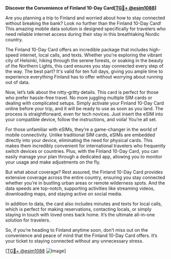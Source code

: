 **Discover the Convenience of Finland 10-Day Card[[TG💪+ @esim1088](https://t.me/s/esim1088)]**

Are you planning a trip to Finland and worried about how to stay connected without breaking the bank? Look no further than the Finland 10-Day Card! This amazing mobile data solution is designed specifically for travelers who need reliable internet access during their stay in this breathtaking Nordic country.

The Finland 10-Day Card offers an incredible package that includes high-speed internet, local calls, and texts. Whether you're exploring the vibrant city of Helsinki, hiking through the serene forests, or soaking in the beauty of the Northern Lights, this card ensures you stay connected every step of the way. The best part? It's valid for ten full days, giving you ample time to experience everything Finland has to offer without worrying about running out of data.

Now, let’s talk about the nitty-gritty details. This card is perfect for those who prefer hassle-free travel. No more juggling multiple SIM cards or dealing with complicated setups. Simply activate your Finland 10-Day Card online before your trip, and it will be ready to use as soon as you land. The process is straightforward, even for tech novices. Just insert the eSIM into your compatible device, follow the instructions, and voila! You’re all set.

For those unfamiliar with eSIMs, they’re a game-changer in the world of mobile connectivity. Unlike traditional SIM cards, eSIMs are embedded directly into your device, eliminating the need for physical cards. This makes them incredibly convenient for international travelers who frequently switch devices or countries. Plus, with the Finland 10-Day Card, you can easily manage your plan through a dedicated app, allowing you to monitor your usage and make adjustments on the fly.

But what about coverage? Rest assured, the Finland 10-Day Card provides extensive coverage across the entire country, ensuring you stay connected whether you’re in bustling urban areas or remote wilderness spots. And the data speeds are top-notch, supporting activities like streaming videos, downloading maps, and staying active on social media.

In addition to data, the card also includes minutes and texts for local calls, which is perfect for making reservations, contacting locals, or simply staying in touch with loved ones back home. It’s the ultimate all-in-one solution for travelers.

So, if you’re heading to Finland anytime soon, don’t miss out on the convenience and peace of mind that the Finland 10-Day Card offers. It’s your ticket to staying connected without any unnecessary stress. 

[[TG💪+ @esim1088](https://t.me/s/esim1088) ![Image](https://i.postimg.cc/Y0z9fWf4/image.png)]